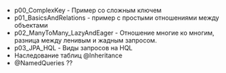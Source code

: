 - p00_ComplexKey - Пример со сложным ключем
- p01_BasicsAndRelations - пример с простыми отношениями между объектами
- p02_ManyToMany_LazyAndEager - Отношение многие ко многим, разница между ленивым и жадным запросом.
- p03_JPA_HQL - Виды запросов на HQL
- Наследование таблиц @Inheritance
- @NamedQueries ??